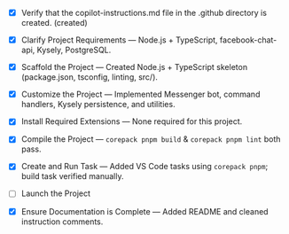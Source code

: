 - [x] Verify that the copilot-instructions.md file in the .github directory is created. (created)

- [x] Clarify Project Requirements — Node.js + TypeScript, facebook-chat-api, Kysely, PostgreSQL.

- [x] Scaffold the Project — Created Node.js + TypeScript skeleton (package.json, tsconfig, linting, src/).

- [x] Customize the Project — Implemented Messenger bot, command handlers, Kysely persistence, and utilities.

- [x] Install Required Extensions — None required for this project.

- [x] Compile the Project — `corepack pnpm build` & `corepack pnpm lint` both pass.

- [x] Create and Run Task — Added VS Code tasks using `corepack pnpm`; build task verified manually.

- [ ] Launch the Project

- [x] Ensure Documentation is Complete — Added README and cleaned instruction comments.
